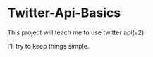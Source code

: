 # Twitter-Api-Basics

This project will teach me to use twitter api(v2).

I'll try to keep things simple.
